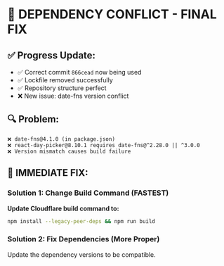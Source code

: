 # 🎯 DEPENDENCY CONFLICT - FINAL FIX

## ✅ Progress Update:
- ✅ Correct commit `866cead` now being used
- ✅ Lockfile removed successfully
- ✅ Repository structure perfect
- ❌ New issue: date-fns version conflict

## 🔍 Problem:
```
❌ date-fns@4.1.0 (in package.json)
❌ react-day-picker@8.10.1 requires date-fns@^2.28.0 || ^3.0.0
❌ Version mismatch causes build failure
```

## 🔧 IMMEDIATE FIX:

### Solution 1: Change Build Command (FASTEST)
**Update Cloudflare build command to:**
```bash
npm install --legacy-peer-deps && npm run build
```

### Solution 2: Fix Dependencies (More Proper)
Update the dependency versions to be compatible.
